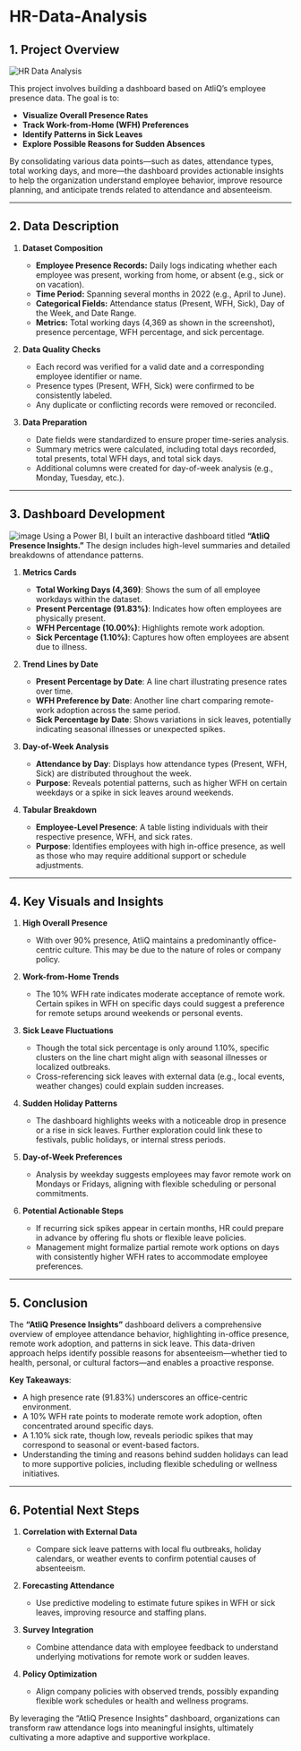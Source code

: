 # HR-Data-Analysis
## 1. Project Overview
![HR Data Analysis](https://github.com/user-attachments/assets/ff7cfc43-77fc-4f12-b773-74ab5d5a1e5e)

This project involves building a dashboard based on AtliQ’s employee presence data. The goal is to:

- **Visualize Overall Presence Rates**  
- **Track Work-from-Home (WFH) Preferences**  
- **Identify Patterns in Sick Leaves**  
- **Explore Possible Reasons for Sudden Absences**  

By consolidating various data points—such as dates, attendance types, total working days, and more—the dashboard provides actionable insights to help the organization understand employee behavior, improve resource planning, and anticipate trends related to attendance and absenteeism.

---

## 2. Data Description

1. **Dataset Composition**  
   - **Employee Presence Records:** Daily logs indicating whether each employee was present, working from home, or absent (e.g., sick or on vacation).  
   - **Time Period:** Spanning several months in 2022 (e.g., April to June).  
   - **Categorical Fields:** Attendance status (Present, WFH, Sick), Day of the Week, and Date Range.  
   - **Metrics:** Total working days (4,369 as shown in the screenshot), presence percentage, WFH percentage, and sick percentage.

2. **Data Quality Checks**  
   - Each record was verified for a valid date and a corresponding employee identifier or name.  
   - Presence types (Present, WFH, Sick) were confirmed to be consistently labeled.  
   - Any duplicate or conflicting records were removed or reconciled.

3. **Data Preparation**  
   - Date fields were standardized to ensure proper time-series analysis.  
   - Summary metrics were calculated, including total days recorded, total presents, total WFH days, and total sick days.  
   - Additional columns were created for day-of-week analysis (e.g., Monday, Tuesday, etc.).

---

## 3. Dashboard Development
![image](https://github.com/user-attachments/assets/1749ff92-9bf1-4708-9f10-d9f78a786cf9)
Using a Power BI, I built an interactive dashboard titled **“AtliQ Presence Insights.”** The design includes high-level summaries and detailed breakdowns of attendance patterns.

1. **Metrics Cards**  
   - **Total Working Days (4,369)**: Shows the sum of all employee workdays within the dataset.  
   - **Present Percentage (91.83%)**: Indicates how often employees are physically present.  
   - **WFH Percentage (10.00%)**: Highlights remote work adoption.  
   - **Sick Percentage (1.10%)**: Captures how often employees are absent due to illness.

2. **Trend Lines by Date**  
   - **Present Percentage by Date**: A line chart illustrating presence rates over time.  
   - **WFH Preference by Date**: Another line chart comparing remote-work adoption across the same period.  
   - **Sick Percentage by Date**: Shows variations in sick leaves, potentially indicating seasonal illnesses or unexpected spikes.

3. **Day-of-Week Analysis**  
   - **Attendance by Day**: Displays how attendance types (Present, WFH, Sick) are distributed throughout the week.  
   - **Purpose**: Reveals potential patterns, such as higher WFH on certain weekdays or a spike in sick leaves around weekends.

4. **Tabular Breakdown**  
   - **Employee-Level Presence**: A table listing individuals with their respective presence, WFH, and sick rates.  
   - **Purpose**: Identifies employees with high in-office presence, as well as those who may require additional support or schedule adjustments.

---

## 4. Key Visuals and Insights

1. **High Overall Presence**  
   - With over 90% presence, AtliQ maintains a predominantly office-centric culture. This may be due to the nature of roles or company policy.

2. **Work-from-Home Trends**  
   - The 10% WFH rate indicates moderate acceptance of remote work. Certain spikes in WFH on specific days could suggest a preference for remote setups around weekends or personal events.

3. **Sick Leave Fluctuations**  
   - Though the total sick percentage is only around 1.10%, specific clusters on the line chart might align with seasonal illnesses or localized outbreaks.  
   - Cross-referencing sick leaves with external data (e.g., local events, weather changes) could explain sudden increases.

4. **Sudden Holiday Patterns**  
   - The dashboard highlights weeks with a noticeable drop in presence or a rise in sick leaves. Further exploration could link these to festivals, public holidays, or internal stress periods.

5. **Day-of-Week Preferences**  
   - Analysis by weekday suggests employees may favor remote work on Mondays or Fridays, aligning with flexible scheduling or personal commitments.

6. **Potential Actionable Steps**  
   - If recurring sick spikes appear in certain months, HR could prepare in advance by offering flu shots or flexible leave policies.  
   - Management might formalize partial remote work options on days with consistently higher WFH rates to accommodate employee preferences.

---

## 5. Conclusion

The **“AtliQ Presence Insights”** dashboard delivers a comprehensive overview of employee attendance behavior, highlighting in-office presence, remote work adoption, and patterns in sick leave. This data-driven approach helps identify possible reasons for absenteeism—whether tied to health, personal, or cultural factors—and enables a proactive response.

**Key Takeaways**:
- A high presence rate (91.83%) underscores an office-centric environment.  
- A 10% WFH rate points to moderate remote work adoption, often concentrated around specific days.  
- A 1.10% sick rate, though low, reveals periodic spikes that may correspond to seasonal or event-based factors.  
- Understanding the timing and reasons behind sudden holidays can lead to more supportive policies, including flexible scheduling or wellness initiatives.

---

## 6. Potential Next Steps

1. **Correlation with External Data**  
   - Compare sick leave patterns with local flu outbreaks, holiday calendars, or weather events to confirm potential causes of absenteeism.

2. **Forecasting Attendance**  
   - Use predictive modeling to estimate future spikes in WFH or sick leaves, improving resource and staffing plans.

3. **Survey Integration**  
   - Combine attendance data with employee feedback to understand underlying motivations for remote work or sudden leaves.

4. **Policy Optimization**  
   - Align company policies with observed trends, possibly expanding flexible work schedules or health and wellness programs.

By leveraging the “AtliQ Presence Insights” dashboard, organizations can transform raw attendance logs into meaningful insights, ultimately cultivating a more adaptive and supportive workplace.

